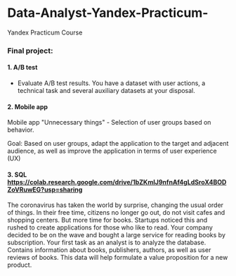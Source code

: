# Data-Analyst-Yandex-Practicum-
Yandex Practicum Course

### Final project:
#### 1. **A/B test** 
- Evaluate A/B test results. You have a dataset with user actions, a technical task and several auxiliary datasets at your disposal.

#### 2. **Mobile app**
Mobile app "Unnecessary things" - Selection of user groups based on behavior. 

Goal: Based on user groups, adapt the application to the target and adjacent audience, as well as improve the application in terms of user experience (UX)

#### 3. **SQL** https://colab.research.google.com/drive/1bZKmIJ9nfnAf4gLdSroX4BODZoVRuwEG?usp=sharing
The coronavirus has taken the world by surprise, changing the usual order of things. In their free time, citizens no longer go out, do not visit cafes and shopping centers. But more time for books. Startups noticed this and rushed to create applications for those who like to read.
Your company decided to be on the wave and bought a large service for reading books by subscription. Your first task as an analyst is to analyze the database.
Contains information about books, publishers, authors, as well as user reviews of books. This data will help formulate a value proposition for a new product.

